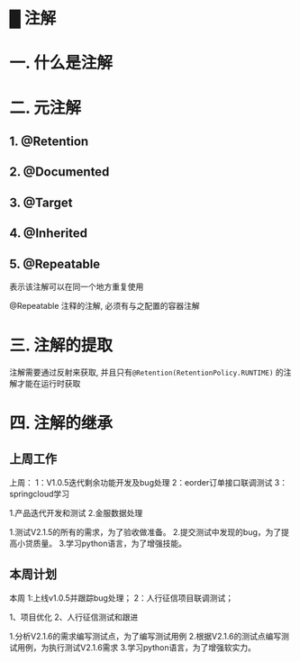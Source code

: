 # █ 注解

# 一. 什么是注解



# 二. 元注解

## 1. @Retention

## 2. @Documented

## 3. @Target

## 4. @Inherited

## 5. @Repeatable

表示该注解可以在同一个地方重复使用

@Repeatable 注释的注解, 必须有与之配置的容器注解



# 三. 注解的提取

注解需要通过反射来获取, 并且只有`@Retention(RetentionPolicy.RUNTIME)` 的注解才能在运行时获取

# 四. 注解的继承







## 上周工作

上周：
1：V1.0.5迭代剩余功能开发及bug处理
2：eorder订单接口联调测试
3：springcloud学习

1.产品迭代开发和测试
2.金服数据处理

1.测试V2.1.5的所有的需求，为了验收做准备。
2.提交测试中发现的bug，为了提高小贷质量。
3.学习python语言，为了增强技能。

## 本周计划

本周
1:上线v1.0.5并跟踪bug处理；
2：人行征信项目联调测试；

1、项目优化
2、人行征信测试和跟进

1.分析V2.1.6的需求编写测试点，为了编写测试用例
2.根据V2.1.6的测试点编写测试用例，为执行测试V2.1.6需求
3.学习python语言，为了增强软实力。

